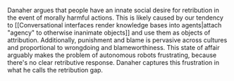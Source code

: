 ---
---

Danaher argues that people have an innate social desire for retribution in the event of morally harmful actions. This is likely caused by our tendency to [[Conversational interfaces render knowledge bases into agents|attach "agency" to otherwise inanimate objects]] and use them as objects of attribution. Additionally, punishment and blame is pervasive across cultures and proportional to wrongdoing and blameworthiness. This state of affair arguably makes the problem of autonomous robots frustrating, because there's no clear retributive response. Danaher captures this frustration in what he calls the retribution gap.